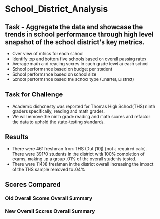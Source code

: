 # School_District_Analysis

## Task - Aggregate the data and showcase the trends in school performance through high level snapshot of the school district's key metrics.
- Over view of mtrics for each school
- Identify top and bottom five schools based on overall passing rates
- Average math and reading scores in each grade level at each school
- School performance based on budget per student
- School performance based on school size
- School performance based the school type (Charter, District)

## Task for Challenge
- Academic dishonesty was reported for Thomas High School(THS) ninth graders specifically, reading and math grades.
- We will remove the ninth grade reading and math scores and refactor the data to uphold the state-testing standards.

## Results
- There were 461 freshman from THS (Out [10]) {not a required calc}.  There were 39170 students in the district with 100% completion of exams, making up a group .01% of the overall students tested.
- There were 11408 freshman in the district overall increasing the impact of the THS sample removed to .04%

## Scores Compared

### Old Overall Scores Overall Summary


### New Overall Scores Overall Summary
